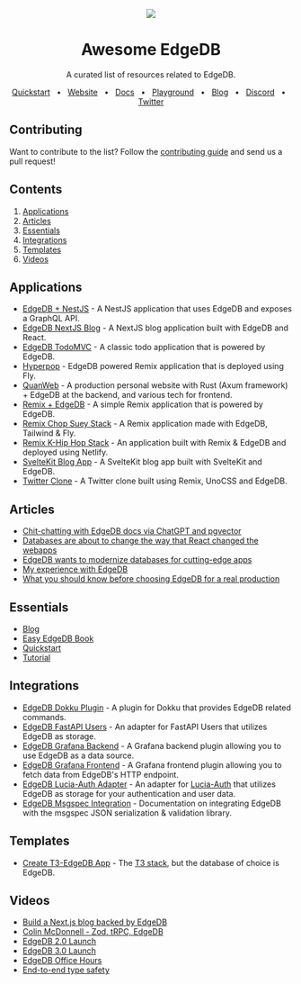 <div align="center">
  <p align="center">
    <a href="https://www.edgedb.com" target="blank">
      <img src="https://www.edgedb.com/github_banner.png" />
    </a>
  </p>

  <h1>Awesome EdgeDB</h1>
  <p>A curated list of resources related to EdgeDB.</p>

  <a href="https://www.edgedb.com/docs/guides/quickstart">Quickstart</a>
  <span>&nbsp;&nbsp;•&nbsp;&nbsp;</span>
  <a href="https://www.edgedb.com">Website</a>
  <span>&nbsp;&nbsp;•&nbsp;&nbsp;</span>
  <a href="https://www.edgedb.com/docs">Docs</a>
  <span>&nbsp;&nbsp;•&nbsp;&nbsp;</span>
  <a href="https://www.edgedb.com/tutorial">Playground</a>
  <span>&nbsp;&nbsp;•&nbsp;&nbsp;</span>
  <a href="https://www.edgedb.com/blog">Blog</a>
  <span>&nbsp;&nbsp;•&nbsp;&nbsp;</span>
  <a href="https://discord.gg/umUueND6ag">Discord</a>
  <span>&nbsp;&nbsp;•&nbsp;&nbsp;</span>
  <a href="https://twitter.com/edgedatabase">Twitter</a>
</div>

## Contributing
Want to contribute to the list? Follow the [contributing guide](/CONTRIBUTING.md) and send us a pull request!

## Contents
1. [Applications](#applications)
2. [Articles](#articles)
3. [Essentials](#essentials)
4. [Integrations](#integrations)
5. [Templates](#templates)
6. [Videos](#videos)

## Applications
- [EdgeDB + NestJS](https://github.com/tdolsen/edgedb-nestjs-example) - A NestJS application that uses EdgeDB and exposes a GraphQL API.
- [EdgeDB NextJS Blog](https://github.com/colinhacks/edgedb-nextjs-blog) - A NextJS blog application built with EdgeDB and React.
- [EdgeDB TodoMVC](https://github.com/edgedb/simpletodo) - A classic todo application that is powered by EdgeDB.
- [Hyperpop](https://github.com/edgedb/remix) - EdgeDB powered Remix application that is deployed using Fly.
- [QuanWeb](https://github.com/hongquan/QuanWeb) - A production personal website with Rust (Axum framework) + EdgeDB at the backend, and various tech for frontend.
- [Remix + EdgeDB](https://github.com/jacob-ebey/remix-edgedb) - A simple Remix application that is powered by EdgeDB.
- [Remix Chop Suey Stack](https://github.com/jkcorrea/remix-chop-suey-stack) - A Remix application made with EdgeDB, Tailwind & Fly.
- [Remix K-Hip Hop Stack](https://github.com/AceroM/khiphop-stack) - An application built with Remix & EdgeDB and deployed using Netlify.
- [SvelteKit Blog App](https://github.com/pro7tech/sveltekit-blog-app) - A SvelteKit blog app built with SvelteKit and EdgeDB.
- [Twitter Clone](https://github.com/pokedotdev/twitter-clone) - A Twitter clone built using Remix, UnoCSS and EdgeDB.

## Articles
- [Chit-chatting with EdgeDB docs via ChatGPT and pgvector](https://www.edgedb.com/blog/chit-chatting-with-edgedb-docs-via-chatgpt-and-pgvector)
- [Databases are about to change the way that React changed the webapps](https://miroslavpetrik.medium.com/databases-are-about-to-change-the-way-that-react-changed-the-webapps-aef81665dd81)
- [EdgeDB wants to modernize databases for cutting-edge apps](https://techcrunch.com/2022/04/22/edgedb-wants-to-modernize-databases-for-cutting-edge-apps/)
- [My experience with EdgeDB](https://divan.dev/posts/edgedb/)
- [What you should know before choosing EdgeDB for a real production](https://careers.semrush.com/en/blog/what-you-should-know-before-choosing-edgedb-for-a-real-production/)

## Essentials
- [Blog](https://www.edgedb.com/blog)
- [Easy EdgeDB Book](https://www.edgedb.com/easy-edgedb)
- [Quickstart](https://www.edgedb.com/docs/guides/quickstart)
- [Tutorial](https://www.edgedb.com/tutorial)

## Integrations
- [EdgeDB Dokku Plugin](https://github.com/IgnisDa/dokku-edgedb) - A plugin for Dokku that provides EdgeDB related commands.
- [EdgeDB FastAPI Users](https://github.com/0xsirsaif/fastapiusers-edgedb) - An adapter for FastAPI Users that utilizes EdgeDB as storage.
- [EdgeDB Grafana Backend](https://github.com/washed/edgedb-grafana-backend) - A Grafana backend plugin allowing you to use EdgeDB as a data source.
- [EdgeDB Grafana Frontend](https://github.com/edgedb/edgedb-grafana-frontend) - A Grafana frontend plugin allowing you to fetch data from EdgeDB's HTTP endpoint.
- [EdgeDB Lucia-Auth Adapter](https://github.com/JitPackJoyride/lucia-adapter-edgedb) - An adapter for [Lucia-Auth](https://lucia-auth.com/) that utilizes EdgeDB as storage for your authentication and user data.
- [EdgeDB Msgspec Integration](https://jcristharif.com/msgspec/examples/edgedb.html) - Documentation on integrating EdgeDB with the msgspec JSON serialization & validation library.

## Templates
- [Create T3-EdgeDB App](https://github.com/PastelStoic/create-t3-edgedb-app) - The [T3 stack](https://init.tips/), but the database of choice is EdgeDB.

## Videos
- [Build a Next.js blog backed by EdgeDB](https://www.youtube.com/watch?v=G17Xc8cnSI0)
- [Colin McDonnell - Zod, tRPC, EdgeDB](https://www.youtube.com/watch?v=WVRLim8A8-I)
- [EdgeDB 2.0 Launch](https://www.youtube.com/watch?v=1jloGHV31Ow)
- [EdgeDB 3.0 Launch](https://www.youtube.com/watch?v=bqD5CThzmw4)
- [EdgeDB Office Hours](https://www.youtube.com/playlist?list=PLhNSoGM2ik6Rd3b5TT1DJzQej8jtcSYGe)
- [End-to-end type safety](https://www.youtube.com/watch?v=NAbEo2_6Us4&t=2422s)
